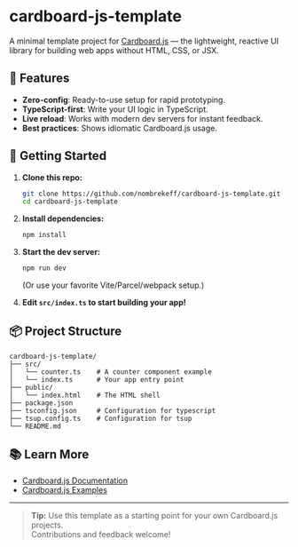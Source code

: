 # cardboard-js-template

A minimal template project for [Cardboard.js](https://github.com/nombrekeff/cardboard-js) — the lightweight, reactive UI library for building web apps without HTML, CSS, or JSX.

## 🚀 Features

- **Zero-config**: Ready-to-use setup for rapid prototyping.
- **TypeScript-first**: Write your UI logic in TypeScript.
- **Live reload**: Works with modern dev servers for instant feedback.
- **Best practices**: Shows idiomatic Cardboard.js usage.

## 🏁 Getting Started

1. **Clone this repo:**
   ```sh
   git clone https://github.com/nombrekeff/cardboard-js-template.git
   cd cardboard-js-template
   ```

2. **Install dependencies:**
   ```sh
   npm install
   ```

3. **Start the dev server:**
   ```sh
   npm run dev
   ```
   (Or use your favorite Vite/Parcel/webpack setup.)

4. **Edit `src/index.ts` to start building your app!**

## 📦 Project Structure

```
cardboard-js-template/
├── src/
│   └── counter.ts    # A counter component example
│   └── index.ts      # Your app entry point
├── public/
│   └── index.html    # The HTML shell
├── package.json
├── tsconfig.json     # Configuration for typescript
├── tsup.config.ts    # Configuration for tsup
└── README.md
```

## 📚 Learn More

- [Cardboard.js Documentation](https://github.com/nombrekeff/cardboard-js/wiki)
- [Cardboard.js Examples](https://github.com/nombrekeff/cardboard-js/tree/main/examples)
---

> **Tip:** Use this template as a starting point for your own Cardboard.js projects.  
> Contributions and feedback welcome!

